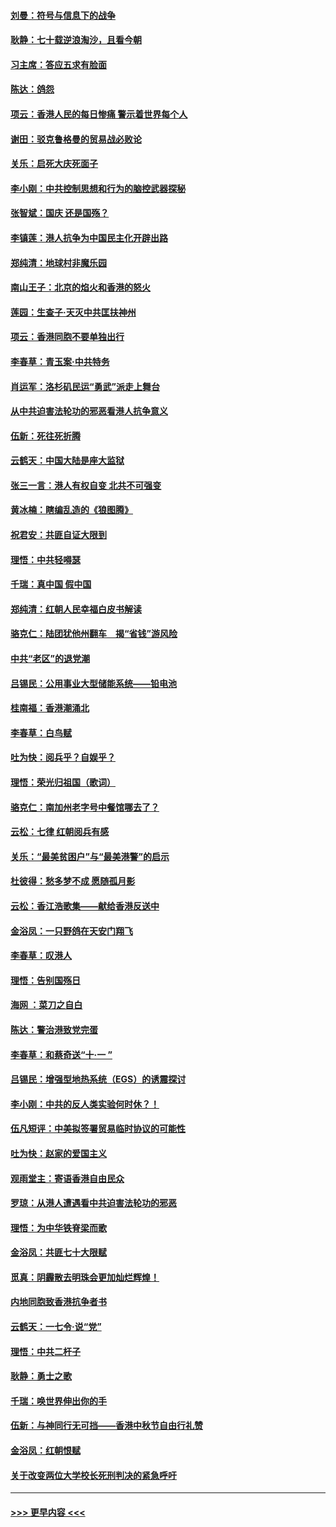 #### [刘曼：符号与信息下的战争](../pages/nsc993/n11564655.md?t=10031933) 
#### [耿静：七十载逆浪淘沙，且看今朝](../pages/nsc993/n11564520.md?t=10031933) 
#### [习主席：答应五求有脸面](../pages/nsc993/n11563953.md?t=10031933) 
#### [陈达：鸽怨](../pages/nsc993/n11561879.md?t=10031933) 
#### [项云：香港人民的每日惨痛  警示着世界每个人](../pages/nsc993/n11559273.md?t=10031933) 
#### [谢田：驳克鲁格曼的贸易战必败论](../pages/nsc993/n11555840.md?t=10031933) 
#### [关乐：启死大庆死面子](../pages/nsc993/n11556823.md?t=10031933) 
#### [李小刚：中共控制思想和行为的脑控武器探秘](../pages/nsc993/n11556776.md?t=10031933) 
#### [张智斌：国庆  还是国殇？](../pages/nsc993/n11556617.md?t=10031933) 
#### [李镇莲：港人抗争为中国民主化开辟出路](../pages/nsc993/n11556570.md?t=10031933) 
#### [郑纯清：地球村非魔乐园](../pages/nsc993/n11555415.md?t=10031933) 
#### [南山王子：北京的焰火和香港的怒火](../pages/nsc993/n11555318.md?t=10031933) 
#### [莲园：生查子·天灭中共匡扶神州](../pages/nsc993/n11555302.md?t=10031933) 
#### [项云：香港同胞不要单独出行](../pages/nsc993/n11555276.md?t=10031933) 
#### [李春草：青玉案‧中共特务](../pages/nsc993/n11552356.md?t=10031933) 
#### [肖运军：洛杉矶民运“勇武”派走上舞台](../pages/nsc993/n11551595.md?t=10031933) 
#### [从中共迫害法轮功的邪恶看港人抗争意义](../pages/nsc993/n11540858.md?t=10031933) 
#### [伍新：死往死折腾](../pages/nsc993/n11550174.md?t=10031933) 
#### [云鹤天：中国大陆是座大监狱](../pages/nsc993/n11550155.md?t=10031933) 
#### [张三一言：港人有权自变 北共不可强变](../pages/nsc993/n11550132.md?t=10031933) 
#### [黄冰楠：瞎编乱造的《狼图腾》](../pages/nsc993/n11550082.md?t=10031933) 
#### [祝君安：共匪自证大限到](../pages/nsc993/n11550041.md?t=10031933) 
#### [理悟：中共轻嘚瑟](../pages/nsc993/n11547978.md?t=10031933) 
#### [千瑞：真中国 假中国](../pages/nsc993/n11547865.md?t=10031933) 
#### [郑纯清：红朝人民幸福白皮书解读](../pages/nsc993/n11547499.md?t=10031933) 
#### [骆克仁：陆团犹他州翻车　揭“省钱”游风险](../pages/nsc993/n11546977.md?t=10031933) 
#### [中共“老区”的退党潮](../pages/nsc993/n11545995.md?t=10031933) 
#### [吕锡民：公用事业大型储能系统——铅电池](../pages/nsc993/n11545701.md?t=10031933) 
#### [桂南福：香港潮涌北](../pages/nsc993/n11545682.md?t=10031933) 
#### [李春草：白鸟赋](../pages/nsc993/n11545663.md?t=10031933) 
#### [吐为快：阅兵乎？自娱乎？](../pages/nsc993/n11545625.md?t=10031933) 
#### [理悟：荣光归祖国（歌词）](../pages/nsc993/n11545616.md?t=10031933) 
#### [骆克仁：南加州老字号中餐馆哪去了？](../pages/nsc993/n11545120.md?t=10031933) 
#### [云松：七律 红朝阅兵有感](../pages/nsc993/n11542394.md?t=10031933) 
#### [关乐：“最美贫困户”与“最美港警”的启示](../pages/nsc993/n11542252.md?t=10031933) 
#### [杜彼得：愁多梦不成 愿随孤月影](../pages/nsc993/n11540296.md?t=10031933) 
#### [云松：香江浩歌集——献给香港反送中](../pages/nsc993/n11540149.md?t=10031933) 
#### [金浴凤：一只野鸽在天安门翔飞](../pages/nsc993/n11540280.md?t=10031933) 
#### [李春草：叹港人](../pages/nsc993/n11540119.md?t=10031933) 
#### [理悟：告别国殇日](../pages/nsc993/n11539610.md?t=10031933) 
#### [海网 ：菜刀之自白](../pages/nsc993/n11539597.md?t=10031933) 
#### [陈达：警治港致党完蛋](../pages/nsc993/n11538127.md?t=10031933) 
#### [李春草：和蔡奇送“十·一 ”](../pages/nsc993/n11537810.md?t=10031933) 
#### [吕锡民：增强型地热系统（EGS）的诱震探讨](../pages/nsc993/n11537765.md?t=10031933) 
#### [李小刚：中共的反人类实验何时休？！](../pages/nsc993/n11537669.md?t=10031933) 
#### [伍凡短评：中美拟签署贸易临时协议的可能性](../pages/nsc993/n11536773.md?t=10031933) 
#### [吐为快：赵家的爱国主义](../pages/nsc993/n11536750.md?t=10031933) 
#### [观雨堂主：寄语香港自由民众](../pages/nsc993/n11536735.md?t=10031933) 
#### [罗琼：从港人遭遇看中共迫害法轮功的邪恶](../pages/nsc993/n11507862.md?t=10031933) 
#### [理悟：为中华铁脊梁而歌](../pages/nsc993/n11534458.md?t=10031933) 
#### [金浴凤：共匪七十大限赋](../pages/nsc993/n11534434.md?t=10031933) 
#### [觅真：阴霾散去明珠会更加灿烂辉煌！](../pages/nsc993/n11531858.md?t=10031933) 
#### [内地同胞致香港抗争者书](../pages/nsc993/n11531645.md?t=10031933) 
#### [云鹤天：一七令‧说“党”](../pages/nsc993/n11529099.md?t=10031933) 
#### [理悟：中共二杆子](../pages/nsc993/n11529046.md?t=10031933) 
#### [耿静：勇士之歌](../pages/nsc993/n11527562.md?t=10031933) 
#### [千瑞：唤世界伸出你的手](../pages/nsc993/n11526942.md?t=10031933) 
#### [伍新：与神同行无可挡——香港中秋节自由行礼赞](../pages/nsc993/n11526801.md?t=10031933) 
#### [金浴凤：红朝恨赋](../pages/nsc993/n11524312.md?t=10031933) 
#### [关于改变两位大学校长死刑判决的紧急呼吁](../pages/nsc993/n11524103.md?t=10031933) 

----
#### [ >>> 更早内容 <<< ](../indexes/nsc993-earlier.md)
